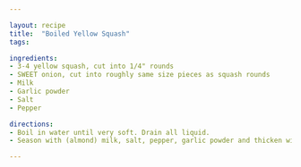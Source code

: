 ```yaml
---

layout: recipe
title:  "Boiled Yellow Squash"
tags: 

ingredients:
- 3-4 yellow squash, cut into 1/4" rounds
- SWEET onion, cut into roughly same size pieces as squash rounds
- Milk
- Garlic powder
- Salt
- Pepper

directions:
- Boil in water until very soft. Drain all liquid. 
- Season with (almond) milk, salt, pepper, garlic powder and thicken with potato starch. 

---
```

